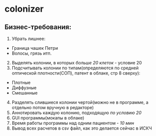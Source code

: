 # colonizer


## Бизнес-требования:

1. Убрать лишнее:
  * Граница чашек Петри
  * Волосы, грязь итп.
2. Выделять колонии, в которых *больше 20 клеток* - условие 20
3. Подсчитывать колонии по типам(определяются по средней оптической плотности(СОП), патент в облаке, стр 8 сверху):
  * Плотные
  * Диффузные
  * Смешанные
4. Разделять слившиеся колонии чертой(можно не в программе, а отдельно потом вручную в редакторе)
5. Аннотировать каждую колонию, подходящую *по условию 20*
5. GUI программы(мокапы в облаке)
6. Время работы программы над одним пациентом - *10 мин*
7. Вывод всех расчетов в csv файл, как это делается сейчас в ИСКЧ
